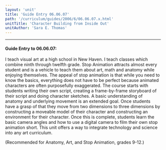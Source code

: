 ```yaml
---
layout: 'unit'
title: 'Guide Entry 06.06.07'
path: '/curriculum/guides/2006/6/06.06.07.x.html'
unitTitle: 'Character Building from Inside Out'
unitAuthor: 'Sara E. Thomas'
---
```


<body>
<hr/>
 <h4>
  Guide Entry to 06.06.07:
 </h4>
 <p>
  I teach visual art at a high school in New Haven. I teach classes which combine ninth through twelfth grade. Stop Animation attracts almost every student and is a vehicle to teach them about art, math and anatomy while enjoying themselves. The appeal of stop animation is that while you need to know the basics, everything does not have to be perfect because animated characters are often purposefully exaggerated. The course starts with students writing their own script, creating a frame-by-frame storyboard of their script and doing character sketches. A basic understanding of anatomy and underlying movement is an extended goal. Once students have a grasp of that they move from two dimensions to three dimensions by constructing a moveable model of their character and constructing an environment for their character. Once this is complete, students learn the basic camera angles and how to use a digital camera to film their own stop animation short. This unit offers a way to integrate technology and science into any art curriculum.
 </p>
<p>
  (Recommended for Anatomy, Art, and Stop Animation, grades 9-12.)
 </p>

</body>
